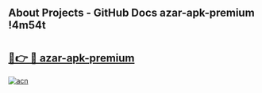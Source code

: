 ## About Projects - GitHub Docs azar-apk-premium !4m54t

# <h2><a href="https://andorid.site?title=azar-apk-premium&ref=19M">🔗👉 🔴 azar-apk-premium</a></h2>

[![acn](https://github.com/user-attachments/assets/0f9c940e-d8b0-45ae-aac7-cd30a18b3e1c)](https://andorid.site?title=azar-apk-premium&ref=19M)
